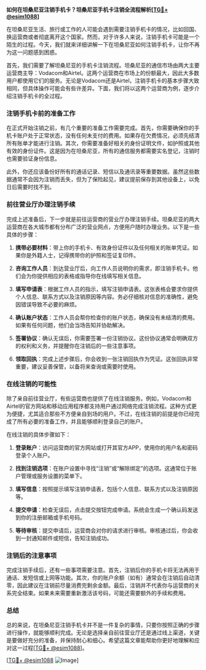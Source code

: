 **如何在坦桑尼亚注销手机卡？坦桑尼亚手机卡注销全流程解析[[TG💪+ @esim1088](https://t.me/s/esim1088)]**

在坦桑尼亚生活、旅行或工作的人可能会遇到需要注销手机卡的情况，比如回国、换运营商或者彻底离开这个国家。然而，对于许多人来说，注销手机卡可能是一个陌生的过程。今天，我们就来详细讲解一下在坦桑尼亚如何注销手机卡，让你不再为这一问题感到困惑。

首先，我们需要了解坦桑尼亚的手机卡注销流程。坦桑尼亚的通信市场由两大主要运营商主导：Vodacom和Airtel。这两个运营商在市场上的份额最大，因此大多数用户都使用它们的服务。无论是Vodacom还是Airtel，注销手机卡的基本步骤大致相同，但具体操作可能会有些许差异。下面，我们将以这两个运营商为例，逐步介绍注销手机卡的全过程。

### 注销手机卡前的准备工作

在正式开始注销之前，有几个重要的准备工作需要完成。首先，你需要确保你的手机卡账户处于正常状态，没有任何未支付的费用。如果存在欠费情况，必须先结清所有账单才能进行注销。其次，你需要准备好相关的身份证明文件，如护照或其他有效的身份证件。这是因为在坦桑尼亚，所有的通信服务都需要实名登记，注销时也需要验证身份信息。

此外，你还应该备份好所有的通话记录、短信以及通讯录等重要数据。虽然这些数据通常不会因为注销而丢失，但为了保险起见，建议提前保存到其他设备上，以免日后需要时找不到。

### 前往营业厅办理注销手续

完成上述准备后，下一步就是前往运营商的营业厅办理注销手续。坦桑尼亚的两大运营商在各大城市都有分布广泛的营业网点，方便用户随时办理业务。以下是一些具体的步骤：

1. **携带必要材料**：带上你的手机卡、有效身份证件以及任何相关的账单凭证。如果你是外籍人士，记得携带你的护照和签证复印件。
   
2. **咨询工作人员**：到达营业厅后，向工作人员说明你的需求，即注销手机卡。他们会为你提供相应的表格或指导你在线填写相关信息。

3. **填写申请表**：根据工作人员的指示，填写注销申请表。这张表格会要求你提供个人信息、联系方式以及注销原因等内容。务必仔细核对信息的准确性，避免因错误导致不必要的麻烦。

4. **确认账户状态**：工作人员会帮你检查你的账户状态，确保没有未结清的费用。如果有任何问题，他们会当场告知并协助解决。

5. **签署协议**：确认无误后，你需要签署一份注销协议。这份协议通常会明确双方的权利和义务，并提醒你在注销后的一些注意事项。

6. **领取回执**：完成上述步骤后，你会收到一张注销回执作为凭证。这张回执非常重要，建议妥善保管，以备将来查询或需要时使用。

### 在线注销的可能性

除了亲自前往营业厅，有些运营商也提供了在线注销服务。例如，Vodacom和Airtel的官方网站和移动应用程序都支持用户通过网络完成注销流程。这种方式更为便捷，尤其适合那些不方便亲自到场的用户。不过，在线注销的前提是你已经完成了所有必要的准备工作，并且能够顺利登录自己的账户。

在线注销的具体步骤如下：

1. **登录账户**：访问运营商的官方网站或打开其官方APP，使用你的用户名和密码登录个人账户。

2. **找到注销选项**：在账户设置中寻找“注销”或“解除绑定”的选项。这通常位于账户管理或服务设置的菜单下。

3. **填写信息**：按照提示填写注销申请表，包括个人信息、联系方式以及注销原因等。

4. **提交申请**：检查无误后，点击提交按钮完成申请。系统会生成一个确认码发送到你的注册邮箱或手机号码。

5. **等待审核**：提交申请后，运营商会对你的请求进行审核。审核通过后，你会收到一封通知邮件或短信，告知注销成功。

### 注销后的注意事项

完成注销手续后，还有一些事项需要注意。首先，注销后你的手机卡将无法再用于通话、发短信或上网等功能。其次，你的账户余额（如有）通常会在注销后自动清零，因此建议在注销前尽量消费完剩余金额。最后，注销并不代表你与运营商的关系完全结束。如果未来需要重新激活该号码，可能还需要额外的手续和费用。

### 总结

总的来说，在坦桑尼亚注销手机卡并不是一件复杂的事情，只要你按照正确的步骤进行操作，就能够顺利完成。无论是选择亲自前往营业厅还是通过线上渠道，关键是要做好充分的准备，并保持耐心和细心。希望这篇文章能帮助你更好地理解和应对这一过程[[TG💪+ @esim1088](https://t.me/s/esim1088)]。

[[TG💪+ @esim1088](https://t.me/s/esim1088) ![Image](https://i.postimg.cc/4NQfJmqS/Snipaste-2025-05-13-00-14-12.png)]